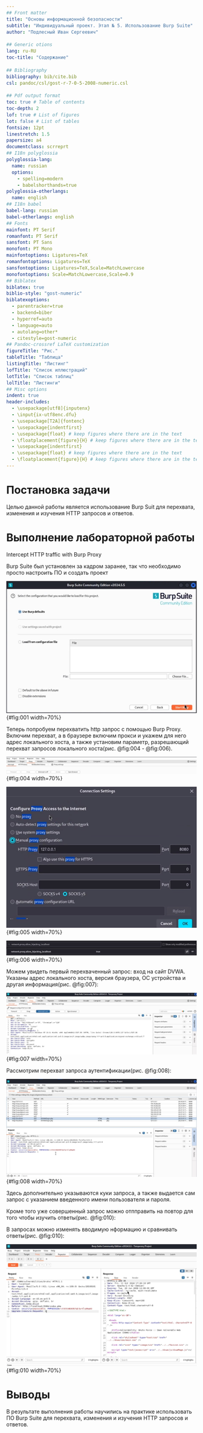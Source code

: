 ```yaml
---
## Front matter
title: "Основы информационной безопасности"
subtitle: "Индивидуальный проект. Этап № 5. Использование Burp Suite"
author: "Подлесный Иван Сергеевич"

## Generic otions
lang: ru-RU
toc-title: "Содержание"

## Bibliography
bibliography: bib/cite.bib
csl: pandoc/csl/gost-r-7-0-5-2008-numeric.csl

## Pdf output format
toc: true # Table of contents
toc-depth: 2
lof: true # List of figures
lot: false # List of tables
fontsize: 12pt
linestretch: 1.5
papersize: a4
documentclass: scrreprt
## I18n polyglossia
polyglossia-lang:
  name: russian
  options:
	- spelling=modern
	- babelshorthands=true
polyglossia-otherlangs:
  name: english
## I18n babel
babel-lang: russian
babel-otherlangs: english
## Fonts
mainfont: PT Serif
romanfont: PT Serif
sansfont: PT Sans
monofont: PT Mono
mainfontoptions: Ligatures=TeX
romanfontoptions: Ligatures=TeX
sansfontoptions: Ligatures=TeX,Scale=MatchLowercase
monofontoptions: Scale=MatchLowercase,Scale=0.9
## Biblatex
biblatex: true
biblio-style: "gost-numeric"
biblatexoptions:
  - parentracker=true
  - backend=biber
  - hyperref=auto
  - language=auto
  - autolang=other*
  - citestyle=gost-numeric
## Pandoc-crossref LaTeX customization
figureTitle: "Рис."
tableTitle: "Таблица"
listingTitle: "Листинг"
lofTitle: "Список иллюстраций"
lotTitle: "Список таблиц"
lolTitle: "Листинги"
## Misc options
indent: true
header-includes:
  - \usepackage[utf8]{inputenx}
  - \input{ix-utf8enc.dfu}
  - \usepackage[T2A]{fontenc}
  - \usepackage{indentfirst}
  - \usepackage{float} # keep figures where there are in the text
  - \floatplacement{figure}{H} # keep figures where there are in the text
  - \usepackage{indentfirst}
  - \usepackage{float} # keep figures where there are in the text
  - \floatplacement{figure}{H} # keep figures where there are in the text
---
```


# Постановка задачи

Целью данной работы является использование Burp Suit для перехвата, изменения и изучения HTTP запросов и ответов. 


# Выполнение лабораторной работы

Intercept HTTP traffic with Burp Proxy

Burp Suite был установлен за кадром заранее, так что необходимо просто настроить ПО и создать проект

![Настройка ПО](1.jpg){#fig:001 width=70%}

Теперь попробуем перехватить http запрос с помощью Burp Proxy. Включим перехват, а в браузере включим прокси и укажем для него адрес локального хоста, а также установим параметр, разрешающий перехват запросов локального хоста(рис. @fig:004 - @fig:006).

![Включение Burp Proxy](4.jpg){#fig:004 width=70%}

![Настройка HTTP Proxy браузера](5.jpg){#fig:005 width=70%}

![Установка флага allow_hijacking_localhost](6.jpg){#fig:006 width=70%}

Можем увидеть первый перехваченный запрос: вход на сайт DVWA. Указаны адрес локального хоста, версия браузера, ОС устройства и другая информация(рис. @fig:007):

![Перехват запроса на вход на сайт](7.jpg){#fig:007 width=70%}

Рассмотрим перехват запроса аутентификации(рис. @fig:008):

![Запрос на аутентификацию](8.jpg){#fig:008 width=70%}

Здесь дополнительно указываются куки запроса, а также выдается сам запрос с указанием введенного имени пользователя и пароля.

Кроме того уже совершенный запрос можно отпправить на повтор для того чтобы изучить ответы(рис. @fig:010):

В запросах можно изменять вводимую нформацию и сравнивать ответы(рис. @fig:010):

![Изучение ответа на запрос с функцией повторения запроса](10.jpg){#fig:010 width=70%}

# Выводы

В результате выполнения работы научились на практике использовать ПО Burp Suite для перехвата, изменения и изучения HTTP запросов и ответов. 
